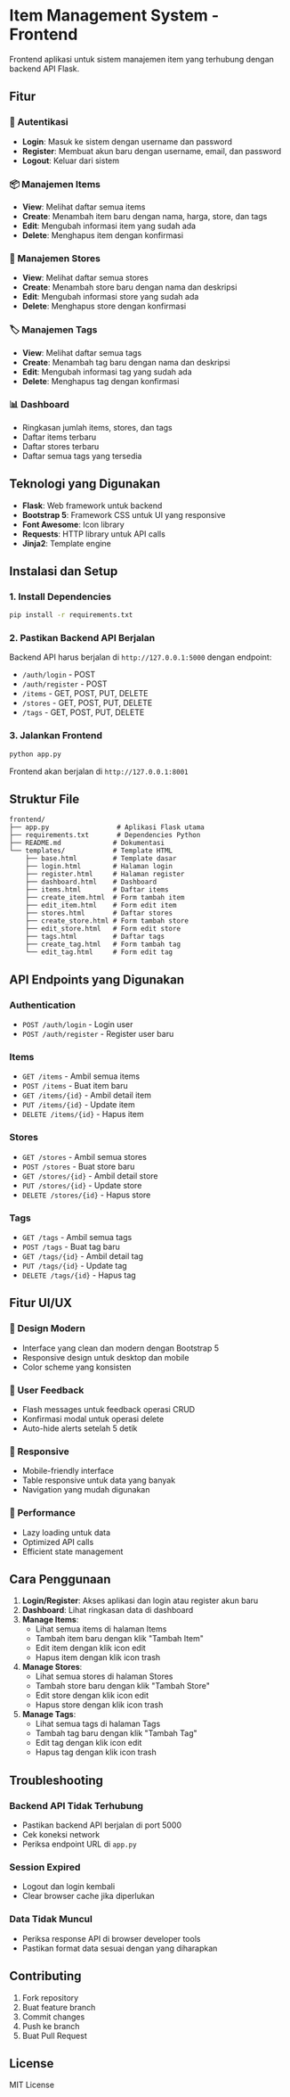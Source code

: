 # Item Management System - Frontend

Frontend aplikasi untuk sistem manajemen item yang terhubung dengan backend API Flask.

## Fitur

### 🔐 Autentikasi
- **Login**: Masuk ke sistem dengan username dan password
- **Register**: Membuat akun baru dengan username, email, dan password
- **Logout**: Keluar dari sistem

### 📦 Manajemen Items
- **View**: Melihat daftar semua items
- **Create**: Menambah item baru dengan nama, harga, store, dan tags
- **Edit**: Mengubah informasi item yang sudah ada
- **Delete**: Menghapus item dengan konfirmasi

### 🏪 Manajemen Stores
- **View**: Melihat daftar semua stores
- **Create**: Menambah store baru dengan nama dan deskripsi
- **Edit**: Mengubah informasi store yang sudah ada
- **Delete**: Menghapus store dengan konfirmasi

### 🏷️ Manajemen Tags
- **View**: Melihat daftar semua tags
- **Create**: Menambah tag baru dengan nama dan deskripsi
- **Edit**: Mengubah informasi tag yang sudah ada
- **Delete**: Menghapus tag dengan konfirmasi

### 📊 Dashboard
- Ringkasan jumlah items, stores, dan tags
- Daftar items terbaru
- Daftar stores terbaru
- Daftar semua tags yang tersedia

## Teknologi yang Digunakan

- **Flask**: Web framework untuk backend
- **Bootstrap 5**: Framework CSS untuk UI yang responsive
- **Font Awesome**: Icon library
- **Requests**: HTTP library untuk API calls
- **Jinja2**: Template engine

## Instalasi dan Setup

### 1. Install Dependencies
```bash
pip install -r requirements.txt
```

### 2. Pastikan Backend API Berjalan
Backend API harus berjalan di `http://127.0.0.1:5000` dengan endpoint:
- `/auth/login` - POST
- `/auth/register` - POST
- `/items` - GET, POST, PUT, DELETE
- `/stores` - GET, POST, PUT, DELETE
- `/tags` - GET, POST, PUT, DELETE

### 3. Jalankan Frontend
```bash
python app.py
```

Frontend akan berjalan di `http://127.0.0.1:8001`

## Struktur File

```
frontend/
├── app.py                 # Aplikasi Flask utama
├── requirements.txt       # Dependencies Python
├── README.md             # Dokumentasi
└── templates/            # Template HTML
    ├── base.html         # Template dasar
    ├── login.html        # Halaman login
    ├── register.html     # Halaman register
    ├── dashboard.html    # Dashboard
    ├── items.html        # Daftar items
    ├── create_item.html  # Form tambah item
    ├── edit_item.html    # Form edit item
    ├── stores.html       # Daftar stores
    ├── create_store.html # Form tambah store
    ├── edit_store.html   # Form edit store
    ├── tags.html         # Daftar tags
    ├── create_tag.html   # Form tambah tag
    └── edit_tag.html     # Form edit tag
```

## API Endpoints yang Digunakan

### Authentication
- `POST /auth/login` - Login user
- `POST /auth/register` - Register user baru

### Items
- `GET /items` - Ambil semua items
- `POST /items` - Buat item baru
- `GET /items/{id}` - Ambil detail item
- `PUT /items/{id}` - Update item
- `DELETE /items/{id}` - Hapus item

### Stores
- `GET /stores` - Ambil semua stores
- `POST /stores` - Buat store baru
- `GET /stores/{id}` - Ambil detail store
- `PUT /stores/{id}` - Update store
- `DELETE /stores/{id}` - Hapus store

### Tags
- `GET /tags` - Ambil semua tags
- `POST /tags` - Buat tag baru
- `GET /tags/{id}` - Ambil detail tag
- `PUT /tags/{id}` - Update tag
- `DELETE /tags/{id}` - Hapus tag

## Fitur UI/UX

### 🎨 Design Modern
- Interface yang clean dan modern dengan Bootstrap 5
- Responsive design untuk desktop dan mobile
- Color scheme yang konsisten

### 🔔 User Feedback
- Flash messages untuk feedback operasi CRUD
- Konfirmasi modal untuk operasi delete
- Auto-hide alerts setelah 5 detik

### 📱 Responsive
- Mobile-friendly interface
- Table responsive untuk data yang banyak
- Navigation yang mudah digunakan

### 🚀 Performance
- Lazy loading untuk data
- Optimized API calls
- Efficient state management

## Cara Penggunaan

1. **Login/Register**: Akses aplikasi dan login atau register akun baru
2. **Dashboard**: Lihat ringkasan data di dashboard
3. **Manage Items**: 
   - Lihat semua items di halaman Items
   - Tambah item baru dengan klik "Tambah Item"
   - Edit item dengan klik icon edit
   - Hapus item dengan klik icon trash
4. **Manage Stores**: 
   - Lihat semua stores di halaman Stores
   - Tambah store baru dengan klik "Tambah Store"
   - Edit store dengan klik icon edit
   - Hapus store dengan klik icon trash
5. **Manage Tags**: 
   - Lihat semua tags di halaman Tags
   - Tambah tag baru dengan klik "Tambah Tag"
   - Edit tag dengan klik icon edit
   - Hapus tag dengan klik icon trash

## Troubleshooting

### Backend API Tidak Terhubung
- Pastikan backend API berjalan di port 5000
- Cek koneksi network
- Periksa endpoint URL di `app.py`

### Session Expired
- Logout dan login kembali
- Clear browser cache jika diperlukan

### Data Tidak Muncul
- Periksa response API di browser developer tools
- Pastikan format data sesuai dengan yang diharapkan

## Contributing

1. Fork repository
2. Buat feature branch
3. Commit changes
4. Push ke branch
5. Buat Pull Request

## License

MIT License 